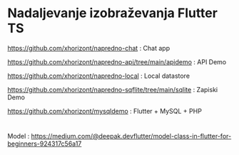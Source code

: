 # Nadaljevanje izobraževanja Flutter TS
https://github.com/xhorizont/napredno-chat : Chat app

https://github.com/xhorizont/napredno-api/tree/main/apidemo : API Demo

https://github.com/xhorizont/napredno-local : Local datastore

https://github.com/xhorizont/napredno-sqflite/tree/main/sqlite : Zapiski Demo

https://github.com/xhorizont/mysqldemo : Flutter + MySQL + PHP

#
Model : https://medium.com/@deepak.devflutter/model-class-in-flutter-for-beginners-924317c56a17
